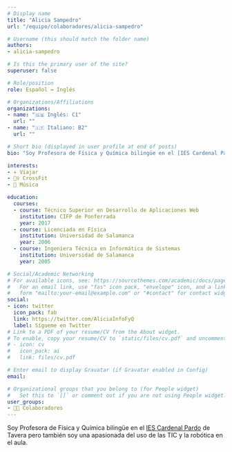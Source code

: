 ```yaml
---
# Display name
title: "Alicia Sampedro"
url: "/equipo/colaboradores/alicia-sampedro"

# Username (this should match the folder name)
authors:
- alicia-sampedro

# Is this the primary user of the site?
superuser: false

# Role/position
role: Español ↔️ Inglés

# Organizations/Affiliations
organizations:
- name: "🇬🇧 Inglés: C1"
  url: ""
- name: "🇮🇹 Italiano: B2"
  url: ""  

# Short bio (displayed in user profile at end of posts)
bio: "Soy Profesora de Física y Química bilingüe en el [IES Cardenal Pardo](http://iescardenalpardotavera.centros.educa.jcyl.es/sitio/index.cgi) de Tavera pero también soy una apasionada del uso de las TIC y la robótica en el aula."

interests:
- ✈️ Viajar
- 🏋️‍♀️ CrossFit
- 🎵 Música

education:
  courses:
  - course: Técnico Superior en Desarrollo de Aplicaciones Web
    institution: CIFP de Ponferrada
    year: 2017
  - course: Licenciada en Física
    institution: Universidad de Salamanca
    year: 2006
  - course: Ingeniera Técnica en Informática de Sistemas
    institution: Universidad de Salamanca
    year: 2005

# Social/Academic Networking
# For available icons, see: https://sourcethemes.com/academic/docs/page-builder/#icons
#   For an email link, use "fas" icon pack, "envelope" icon, and a link in the
#   form "mailto:your-email@example.com" or "#contact" for contact widget.
social:
- icon: twitter
  icon_pack: fab
  link: https://twitter.com/AliciaInfoFyQ
  label: Sígueme en Twitter
# Link to a PDF of your resume/CV from the About widget.
# To enable, copy your resume/CV to `static/files/cv.pdf` and uncomment the lines below.
# - icon: cv
#   icon_pack: ai
#   link: files/cv.pdf

# Enter email to display Gravatar (if Gravatar enabled in Config)
email:

# Organizational groups that you belong to (for People widget)
#   Set this to `[]` or comment out if you are not using People widget.
user_groups:
- 🙌🏼 Colaboradores
---
```


Soy Profesora de Física y Química bilingüe en el [IES Cardenal Pardo](http://iescardenalpardotavera.centros.educa.jcyl.es/sitio/index.cgi) de Tavera pero también soy una apasionada del uso de las TIC y la robótica en el aula.
